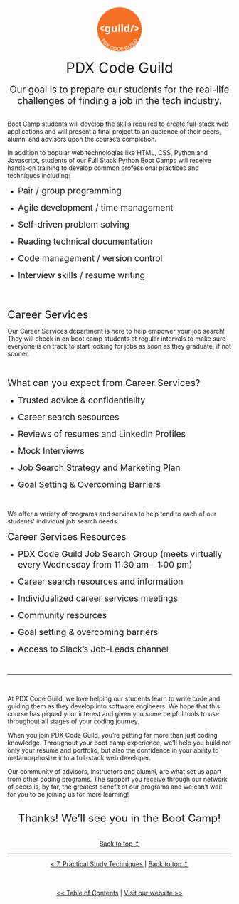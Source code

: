 <p align="center" id="top">
<img src="./images/pdx_code_guild_logo.svg" width=100/>

</p>

<center>
    <span style="font-size:2rem">PDX Code Guild</span><br>
</center>

<br>

<center>
<span style="font-size:1.3rem">Our goal is to prepare our students for the real-life challenges of finding a job in the tech industry. </span>
</center>

<br>

Boot Camp students will develop the skills required to create full-stack web applications and will present a final project to an audience of their peers, alumni and advisors upon the course’s completion.

In addition to popular web technologies like HTML, CSS, Python and Javascript, students of our Full Stack Python Boot Camps will receive hands-on training to develop common professional practices and techniques including:

- <span style="font-size:1.2rem">Pair / group programming</span>

- <span style="font-size:1.2rem">Agile development / time management </span>

- <span style="font-size:1.2rem">Self-driven problem solving</span>

- <span style="font-size:1.2rem">Reading technical documentation</span>

- <span style="font-size:1.2rem">Code management / version control</span>

- <span style="font-size:1.2rem">Interview skills / resume writing</span>

<br>
<br>

<span style="font-size:1.5rem">Career Services</span>

Our Career Services department is here to help empower your job search! They will check in on boot camp students at regular intervals to make sure everyone is on track to start looking for jobs as soon as they graduate, if not sooner.

<br>

<span style="font-size:1.3rem">What can you expect from Career Services?</span>

- <span style="font-size:1.2rem">Trusted advice & confidentiality</span>

- <span style="font-size:1.2rem">Career search sesources</span>

- <span style="font-size:1.2rem">Reviews of resumes and LinkedIn Profiles</span>

- <span style="font-size:1.2rem">Mock Interviews</span>

- <span style="font-size:1.2rem">Job Search Strategy and Marketing Plan</span>

- <span style="font-size:1.2rem">Goal Setting & Overcoming Barriers</span>

<br>

We offer a variety of programs and services to help tend to each of our students' individual job search needs.

<span style="font-size:1.3rem">Career Services Resources</span>

- <span style="font-size:1.2rem">PDX Code Guild Job Search Group (meets virtually every Wednesday from 11:30 am - 1:00 pm)</span>

- <span style="font-size:1.2rem">Career search resources and information </span>

- <span style="font-size:1.2rem">Individualized career services meetings</span>

- <span style="font-size:1.2rem">Community resources</span>

- <span style="font-size:1.2rem">Goal setting & overcoming barriers</span>

- <span style="font-size:1.2rem">Access to Slack’s Job-Leads channel</span>

<br>

---

<br>

At PDX Code Guild, we love helping our students learn to write code and guiding them as they develop into software engineers. We hope that this course has piqued your interest and given you some helpful tools to use throughout all stages of your coding journey.

When you join PDX Code Guild, you’re getting far more than just coding knowledge. Throughout your boot camp experience, we'll help you build not only your resume and portfolio, but also the confidence in your ability to metamorphosize into a full-stack web developer.

Our community of advisors, instructors and alumni, are what set us apart from other coding programs. The support you receive through our network of peers is, by far, the greatest benefit of our programs and we can’t wait for you to be joining us for more learning!

<br>

<center><span style="font-size:1.5rem">Thanks! We’ll see you in the Boot Camp!</span></center>

<br/>
<br/>

<center>
    <a href="#top">Back to top &mapstoup;</a>
</center>

---



<div align="center">
    <a href="./8_practical_study_techniques.md"> < 7. Practical Study Techniques </a> | 
    <a href="#top">Back to top &mapstoup;</a> 
</div>


<br>
<br>

<div align="center">

[<< Table of Contents]("./") | [Visit our website >>](www.pdxcodeguild.com)
</div>